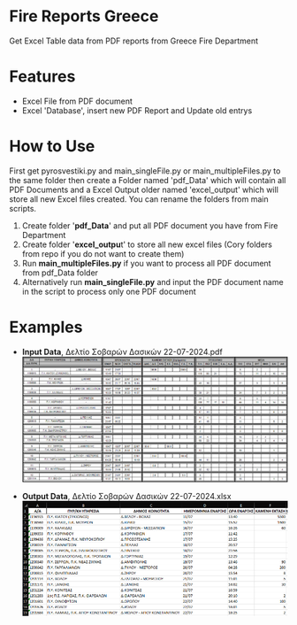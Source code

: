 # Fire Reports Greece
Get Excel Table data from PDF reports from Greece Fire Department

# Features
* Excel File from PDF document
* Excel 'Database', insert new PDF Report and Update old entrys

# How to Use
First get pyrosvestiki.py and main_singleFile.py or main_multipleFiles.py to the same folder then create a Folder named 'pdf_Data' which will contain all PDF Documents and a Excel Output older named 'excel_output' which will store all new Excel files created. You can rename the folders from main scripts.
1. Create folder '**pdf_Data**' and put all PDF document you have from Fire Department
2. Create folder '**excel_outpu**t' to store all new excel files
(Cory folders from repo if you do not want to create them)
3. Run **main_multipleFiles.py** if you want to process all PDF document from pdf_Data folder
4. Alternatively run **main_singleFile.py** and input the PDF document name in the script to process only one PDF document

# Examples
* **Input Data**, Δελτίο Σοβαρών Δασικών 22-07-2024.pdf 
![plot](https://github.com/nikos230/Fire-Reports-Greece/blob/main/images/fire_table.png?raw=true)

* **Output Data**, Δελτίο Σοβαρών Δασικών 22-07-2024.xlsx
![plot](https://github.com/nikos230/Fire-Reports-Greece/blob/main/images/excel_output.png?raw=true)
